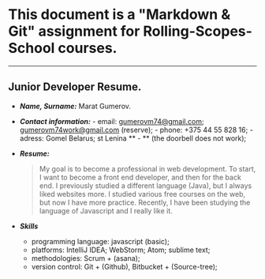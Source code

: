 # 		This document is a "Markdown & Git" assignment for Rolling-Scopes-School courses.
* * *

## 	Junior Developer Resume.

*  ***Name, Surname:***
		Marat Gumerov.

*  ***Contact information:***
		- email:
			gumerovm74@gmail.com;
			gumerovm74work@gmail.com (reserve);
		- phone: +375 44 55 828 16;
		- adress: Gomel  Belarus; st Lenina ** - **  (the doorbell does not work);

*  ***Resume:***
	>My goal is to become a professional in web development.
	> To start, I want to become a	front end developer, and then for the back end.
	>I previously studied a different language (Java), but I always liked websites more.
	> I studied various free courses on the web, but now I have more practice.
	> Recently, I have been studying the language of Javascript and I really like it.

*  ***Skills***
	- programming language: javascript (basic);
	- platforms: IntelliJ IDEA; WebStorm; Atom; sublime text;
	- methodologies: Scrum + (asana);
	- version control: Git + (Github), Bitbucket + (Source-tree);
